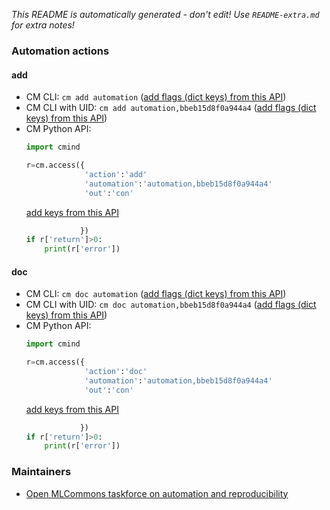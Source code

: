 *This README is automatically generated - don't edit! Use `README-extra.md` for extra notes!*

### Automation actions

#### add

  * CM CLI: ```cm add automation``` ([add flags (dict keys) from this API](https://github.com/mlcommons/ck/tree/master/cm/cmind/repo/automation/automation/module.py#L15))
  * CM CLI with UID: ```cm add automation,bbeb15d8f0a944a4``` ([add flags (dict keys) from this API](https://github.com/mlcommons/ck/tree/master/cm/cmind/repo/automation/automation/module.py#L15))
  * CM Python API:
    ```python
    import cmind

    r=cm.access({
                 'action':'add'
                 'automation':'automation,bbeb15d8f0a944a4'
                 'out':'con'
    ```
    [add keys from this API](https://github.com/mlcommons/ck/tree/master/cm/cmind/repo/automation/automation/module.py#L15)
    ```python
                })
    if r['return']>0:
        print(r['error'])
    ```

#### doc

  * CM CLI: ```cm doc automation``` ([add flags (dict keys) from this API](https://github.com/mlcommons/ck/tree/master/cm/cmind/repo/automation/automation/module.py#L87))
  * CM CLI with UID: ```cm doc automation,bbeb15d8f0a944a4``` ([add flags (dict keys) from this API](https://github.com/mlcommons/ck/tree/master/cm/cmind/repo/automation/automation/module.py#L87))
  * CM Python API:
    ```python
    import cmind

    r=cm.access({
                 'action':'doc'
                 'automation':'automation,bbeb15d8f0a944a4'
                 'out':'con'
    ```
    [add keys from this API](https://github.com/mlcommons/ck/tree/master/cm/cmind/repo/automation/automation/module.py#L87)
    ```python
                })
    if r['return']>0:
        print(r['error'])
    ```

### Maintainers

* [Open MLCommons taskforce on automation and reproducibility](https://github.com/mlcommons/ck/blob/master/docs/mlperf-education-workgroup.md)